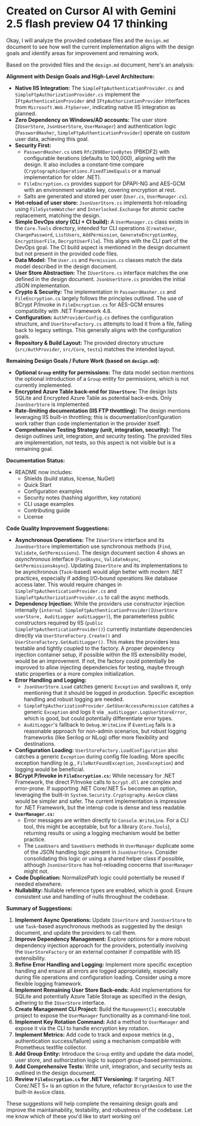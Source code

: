 # Created on Cursor AI with Gemini 2.5 flash preview 04 17 thinking

Okay, I will analyze the provided codebase files and the `design.md` document to see how well the current implementation aligns with the design goals and identify areas for improvement and remaining work.

Based on the provided files and the `design.md` document, here's an analysis:

**Alignment with Design Goals and High-Level Architecture:**

*   **Native IIS Integration:** The `SimpleFtpAuthenticationProvider.cs` and `SimpleFtpAuthorizationProvider.cs` implement the `IFtpAuthenticationProvider` and `IFtpAuthorizationProvider` interfaces from `Microsoft.Web.FtpServer`, indicating native IIS integration as planned.
*   **Zero Dependency on Windows/AD accounts:** The user store (`IUserStore`, `JsonUserStore`, `UserManager`) and authentication logic (`PasswordHasher`, `SimpleFtpAuthenticationProvider`) operate on custom user data, achieving this goal.
*   **Security First:**
    *   `PasswordHasher.cs` uses `Rfc2898DeriveBytes` (PBKDF2) with configurable iterations (defaults to 100,000), aligning with the design. It also includes a constant-time compare (`CryptographicOperations.FixedTimeEquals` or a manual implementation for older .NET).
    *   `FileEncryption.cs` provides support for DPAPI-NG and AES-GCM with an environment variable key, covering encryption at rest.
    *   Salts are generated and stored per user (`User.cs`, `UserManager.cs`).
*   **Hot-reload of user store:** `JsonUserStore.cs` implements hot-reloading using `FileSystemWatcher` and `Interlocked.Exchange` for atomic cache replacement, matching the design.
*   **Simple DevOps story (CLI + CI build):** A `UserManager.cs` class exists in the `Core.Tools` directory, intended for CLI operations (`CreateUser`, `ChangePassword`, `ListUsers`, `AddPermission`, `GenerateEncryptionKey`, `EncryptUserFile`, `DecryptUserFile`). This aligns with the CLI part of the DevOps goal. The CI build aspect is mentioned in the design document but not present in the provided code files.
*   **Data Model:** The `User.cs` and `Permission.cs` classes match the data model described in the design document.
*   **User Store Abstraction:** The `IUserStore.cs` interface matches the one defined in the design document. `JsonUserStore.cs` provides the initial JSON implementation.
*   **Crypto & Security:** The implementation in `PasswordHasher.cs` and `FileEncryption.cs` largely follows the principles outlined. The use of BCrypt P/Invoke in `FileEncryption.cs` for AES-GCM ensures compatibility with .NET Framework 4.8.
*   **Configuration:** `AuthProviderConfig.cs` defines the configuration structure, and `UserStoreFactory.cs` attempts to load it from a file, falling back to legacy settings. This generally aligns with the configuration goals.
*   **Repository & Build Layout:** The provided directory structure (`src/AuthProvider`, `src/Core`, `tests`) matches the intended layout.

**Remaining Design Goals / Future Work (based on `design.md`):**

*   **Optional `Group` entity for permissions:** The data model section mentions the optional introduction of a `Group` entity for permissions, which is not currently implemented.
*   **Encrypted Azure Table back-end for `IUserStore`:** The design lists SQLite and Encrypted Azure Table as potential back-ends. Only `JsonUserStore` is implemented.
*   **Rate-limiting documentation (IIS FTP throttling):** The design mentions leveraging IIS built-in throttling; this is documentation/configuration work rather than code implementation in the provider itself.
*   **Comprehensive Testing Strategy (unit, integration, security):** The design outlines unit, integration, and security testing. The provided files are implementation, not tests, so this aspect is not visible but is a remaining goal.

**Documentation Status:**
*   README now includes:
    - Shields (build status, license, NuGet)
    - Quick Start
    - Configuration examples
    - Security notes (hashing algorithm, key rotation)
    - CLI usage examples
    - Contributing guide
    - License

**Code Quality Improvement Suggestions:**

*   **Asynchronous Operations:** The `IUserStore` interface and its `JsonUserStore` implementation use synchronous methods (`Find`, `Validate`, `GetPermissions`). The design document section 4 shows an *asynchronous* interface (`FindAsync`, `ValidateAsync`, `GetPermissionsAsync`). Updating `IUserStore` and its implementations to be asynchronous (`Task`-based) would align better with modern .NET practices, especially if adding I/O-bound operations like database access later. This would require changes in `SimpleFtpAuthenticationProvider.cs` and `SimpleFtpAuthorizationProvider.cs` to call the async methods.
*   **Dependency Injection:** While the providers use constructor injection internally (`internal SimpleFtpAuthenticationProvider(IUserStore userStore, AuditLogger auditLogger)`), the parameterless public constructors required by IIS (`public SimpleFtpAuthenticationProvider()`) currently instantiate dependencies directly via `UserStoreFactory.Create()` and `UserStoreFactory.GetAuditLogger()`. This makes the providers less testable and tightly coupled to the factory. A proper dependency injection container setup, if possible within the IIS extensibility model, would be an improvement. If not, the factory could potentially be improved to allow injecting dependencies for testing, maybe through static properties or a more complex initialization.
*   **Error Handling and Logging:**
    *   `JsonUserStore.Load` catches generic `Exception` and swallows it, only mentioning that it should be logged in production. Specific exception handling and robust logging are needed.
    *   `SimpleFtpAuthorizationProvider.GetUserAccessPermission` catches a generic `Exception` and logs it via `_auditLogger.LogUserStoreError`, which is good, but could potentially differentiate error types.
    *   `AuditLogger`'s fallback to `Debug.WriteLine` if `EventLog` fails is a reasonable approach for non-admin scenarios, but robust logging frameworks (like Serilog or NLog) offer more flexibility and destinations.
*   **Configuration Loading:** `UserStoreFactory.LoadConfiguration` also catches a generic `Exception` during config file loading. More specific exception handling (e.g., `FileNotFoundException`, `JsonException`) and logging would be beneficial.
*   **BCrypt P/Invoke in `FileEncryption.cs`:** While necessary for .NET Framework, the direct P/Invoke calls to `bcrypt.dll` are complex and error-prone. If supporting .NET Core/.NET 5+ becomes an option, leveraging the built-in `System.Security.Cryptography.AesGcm` class would be simpler and safer. The current implementation is impressive for .NET Framework, but the interop code is dense and less readable.
*   **`UserManager.cs`:**
    *   Error messages are written directly to `Console.WriteLine`. For a CLI tool, this might be acceptable, but for a library (`Core.Tools`), returning results or using a logging mechanism would be better practice.
    *   The `LoadUsers` and `SaveUsers` methods in `UserManager` duplicate some of the JSON handling logic present in `JsonUserStore`. Consider consolidating this logic or using a shared helper class if possible, although `JsonUserStore` has hot-reloading concerns that `UserManager` might not.
*   **Code Duplication:** NormalizePath logic could potentially be reused if needed elsewhere.
*   **Nullability:** Nullable reference types are enabled, which is good. Ensure consistent use and handling of nulls throughout the codebase.

**Summary of Suggestions:**

1.  **Implement Async Operations:** Update `IUserStore` and `JsonUserStore` to use `Task`-based asynchronous methods as suggested by the design document, and update the providers to call them.
2.  **Improve Dependency Management:** Explore options for a more robust dependency injection approach for the providers, potentially involving the `UserStoreFactory` or an external container if compatible with IIS extensibility.
3.  **Refine Error Handling and Logging:** Implement more specific exception handling and ensure all errors are logged appropriately, especially during file operations and configuration loading. Consider using a more flexible logging framework.
4.  **Implement Remaining User Store Back-ends:** Add implementations for SQLite and potentially Azure Table Storage as specified in the design, adhering to the `IUserStore` interface.
5.  **Create Management CLI Project:** Build the `ManagementCli` executable project to expose the `UserManager` functionality as a command-line tool.
6.  **Implement Key Rotation Command:** Add a method to `UserManager` and expose it via the CLI to handle encryption key rotation.
7.  **Implement Metrics:** Add code to track and expose metrics (e.g., authentication success/failure) using a mechanism compatible with Prometheus textfile collector.
8.  **Add Group Entity:** Introduce the `Group` entity and update the data model, user store, and authorization logic to support group-based permissions.
9.  **Add Comprehensive Tests:** Write unit, integration, and security tests as outlined in the design document.
10. **Review `FileEncryption.cs` for .NET Versioning:** If targeting .NET Core/.NET 5+ is an option in the future, refactor `BcryptAesGcm` to use the built-in `AesGcm` class.

These suggestions will help complete the remaining design goals and improve the maintainability, testability, and robustness of the codebase. Let me know which of these you'd like to start working on!
